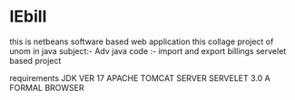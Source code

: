 # IEbill
this is netbeans software based web application 
this collage project of unom  in java 
subject:- Adv java 
code :- import and export billings 
servelet based project




requirements 
    JDK VER 17
    APACHE TOMCAT SERVER
    SERVELET 3.0
    A FORMAL BROWSER
